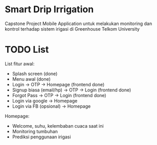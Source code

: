 # Smart Drip Irrigation

Capstone Project Mobile Application untuk melakukan monitoring dan kontrol terhadap sistem irigasi di Greenhouse Telkom University

# TODO List

List fitur awal:
- Splash screen (done)
- Menu awal (done)
- Login -> OTP -> Homepage (frontend done)
- Signup biasa (email/hp) -> OTP -> Login (frontend done)
- Forgot Pass -> OTP -> Login (frontend done)
- Login via google -> Homepage
- Login via FB (opsional) -> Homepage

Homepage:
- Welcome, suhu, kelembaban cuaca saat ini
- Monitoring tumbuhan
- Prediksi penggunaan irigasi